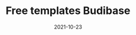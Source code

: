 ---
title: "Free templates Budibase"
description: "Browse through our professionally designed selection of free templates and build a custom application for your business in minutes."
type: global-templates
date: 2021-10-23
images:
- budibase-logo.jpg
---